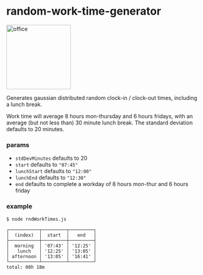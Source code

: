 # random-work-time-generator

<img width="169" alt="office" src="https://user-images.githubusercontent.com/46224491/216463748-197feffb-aee5-4f3f-a2a0-e1bf8307b879.png">

Generates gaussian distributed random clock-in / clock-out times, including a lunch break.

Work time will average 8 hours mon-thursday and 6 hours fridays, with an average (but not less than) 30 minute lunch break. The standard deviation defaults to 20 minutes.

### params
- `stdDevMinutes` defaults to 20
- `start` defaults to `"07:45"`
- `lunchStart` defaults to `"12:00"`
- `lunchEnd` defaults to `"12:30"`
- `end` defaults to complete a workday of 8 hours mon-thur and 6 hours friday

### example
```
$ node rndWorkTimes.js

┌───────────┬─────────┬─────────┐
│  (index)  │  start  │   end   │
├───────────┼─────────┼─────────┤
│  morning  │ '07:43' │ '12:25' │
│   lunch   │ '12:25' │ '13:05' │
│ afternoon │ '13:05' │ '16:41' │
└───────────┴─────────┴─────────┘
total: 08h 18m
```

